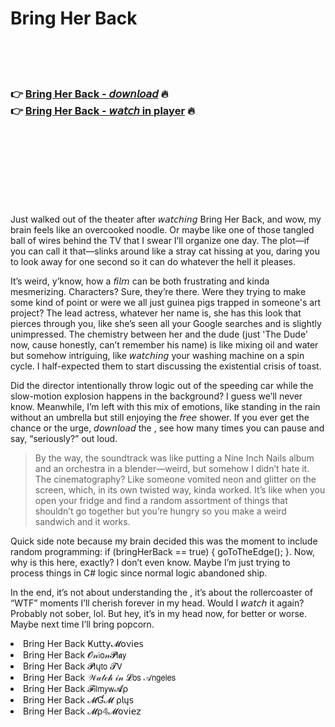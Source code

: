 <h1>Bring Her Back</h1>

<br><br><br>

<h3>👉 <a href="https://Danielles-kuptfistido1977.github.io/gdzcecptfy/">Bring Her Back - 𝘥𝘰𝘸𝘯𝘭𝘰𝘢𝘥</a> 🔥<br>
👉 <a href="https://Danielles-kuptfistido1977.github.io/gdzcecptfy/">Bring Her Back - 𝘸𝘢𝘵𝘤𝘩 in player</a> 🔥
</h3>



<br><br><br><br><br><br><br>


Just walked out of the theater after 𝘸𝘢𝘵𝘤𝘩𝘪𝘯𝘨 Bring Her Back, and wow, my brain feels like an overcooked noodle. Or maybe like one of those tangled ball of wires behind the TV that I swear I’ll organize one day. The plot—if you can call it that—slinks around like a stray cat hissing at you, daring you to look away for one second so it can do whatever the hell it pleases.

It’s weird, y’know, how a 𝘧𝘪𝘭𝘮 can be both frustrating and kinda mesmerizing. Characters? Sure, they’re there. Were they trying to make some kind of point or were we all just guinea pigs trapped in someone's art project? The lead actress, whatever her name is, she has this look that pierces through you, like she’s seen all your Google searches and is slightly unimpressed. The chemistry between her and the dude (just 'The Dude' now, cause honestly, can’t remember his name) is like mixing oil and water but somehow intriguing, like 𝘸𝘢𝘵𝘤𝘩𝘪𝘯𝘨 your washing machine on a spin cycle. I half-expected them to start discussing the existential crisis of toast.

Did the director intentionally throw logic out of the speeding car while the slow-motion explosion happens in the background? I guess we’ll never know. Meanwhile, I’m left with this mix of emotions, like standing in the rain without an umbrella but still enjoying the 𝘧𝘳𝘦𝘦 shower. If you ever get the chance or the urge, 𝘥𝘰𝘸𝘯𝘭𝘰𝘢𝘥 the  , see how many times you can pause and say, “seriously?” out loud.

> By the way, the soundtrack was like putting a Nine Inch Nails album and an orchestra in a blender—weird, but somehow I didn’t hate it. The cinematography? Like someone vomited neon and glitter on the screen, which, in its own twisted way, kinda worked. It’s like when you open your fridge and find a random assortment of things that shouldn’t go together but you’re hungry so you make a weird sandwich and it works.

Quick side note because my brain decided this was the moment to include random programming: if (bringHerBack == true) { goToTheEdge(); }. Now, why is this here, exactly? I don’t even know. Maybe I’m just trying to process things in C# logic since normal logic abandoned ship.

In the end, it’s not about understanding the  , it’s about the rollercoaster of “WTF” moments I’ll cherish forever in my head. Would I 𝘸𝘢𝘵𝘤𝘩 it again? Probably not sober, lol. But hey, it’s in my head now, for better or worse. Maybe next time I’ll bring popcorn.

<li>Bring Her Back Ҝ𝗎𝗍𝗍𝗒𝓜𝗈ν𝗂𝖾𝗌</li>
<li>Bring Her Back 𝓞𝓃𝗂𝗈𝓃𝓟𝗅𝖆𝗒</li>
<li>Bring Her Back 𝓟𝗅ų𝗍𝗈 𝓣𝖵</li>
<li>Bring Her Back 𝒲𝒶𝓉𝒸𝒽 𝒾𝓃 𝓛𝗈𝗌 𝒜𝗇𝗀𝖾𝗅𝖾𝗌</li>
<li>Bring Her Back 𝓕𝗂𝗅𝗆𝗒𝗐𝓐ρ</li>
<li>Bring Her Back 𝓜Ɠ𝓜 ρ𝗅ų𝗌</li>
<li>Bring Her Back 𝓜ρ𝟜𝓜𝗈ν𝗂𝖾𝗓</li>
